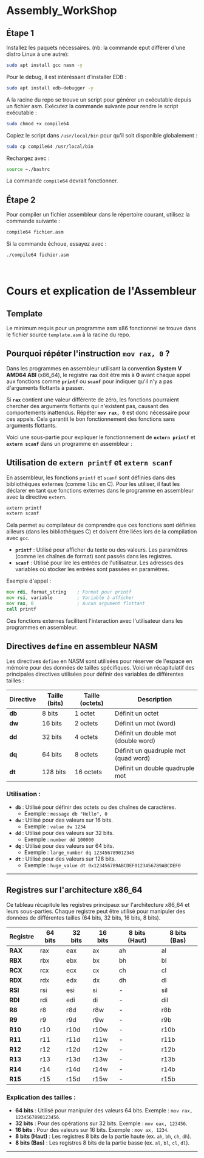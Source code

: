 # Assembly_WorkShop



## Étape 1

Installez les paquets nécessaires. (nb: la commande eput différer d'une distro Linux à une autre):
```bash
sudo apt install gcc nasm -y
```
Pour le debug, il est intéréssant d'installer EDB :
```bash 
sudo apt install edb-debugger -y
```

A la racine du repo se trouve un script pour générer un exécutable depuis un fichier asm. Exécutez la commande suivante pour rendre le script exécutable :
  ```bash
  sudo chmod +x compile64
  ```
Copiez le script dans `/usr/local/bin` pour qu'il soit disponible globalement :
  ```bash
  sudo cp compile64 /usr/local/bin
  ```
Rechargez avec :
```bash
source ~./bashrc
```
La commande `compile64` devrait fonctionner.

## Étape 2

Pour compiler un fichier assembleur dans le répertoire courant, utilisez la commande suivante :
```bash
compile64 fichier.asm
```

Si la commande échoue, essayez avec :
```bash
./compile64 fichier.asm
```
<br>

# Cours et explication de l'Assembleur

## Template


Le minimum requis pour un programme asm x86 fonctionnel se trouve dans le fichier source `template.asm` à la racine du repo. 

## Pourquoi répéter l'instruction `mov rax, 0` ?

Dans les programmes en assembleur utilisant la convention **System V AMD64 ABI** (x86_64), le registre **`rax`** doit être mis à **0** avant chaque appel aux fonctions comme **`printf`** ou **`scanf`** pour indiquer qu'il n'y a pas d'arguments flottants à passer.

Si **`rax`** contient une valeur différente de zéro, les fonctions pourraient chercher des arguments flottants qui n'existent pas, causant des comportements inattendus. Répéter **`mov rax, 0`** est donc nécessaire pour ces appels.
Cela garantit le bon fonctionnement des fonctions sans arguments flottants.

Voici une sous-partie pour expliquer le fonctionnement de **`extern printf`** et **`extern scanf`** dans un programme en assembleur :

## Utilisation de `extern printf` et `extern scanf`

En assembleur, les fonctions `printf` et `scanf` sont définies dans des bibliothèques externes (comme `libc` en C). Pour les utiliser, il faut les déclarer en tant que fonctions externes dans le programme en assembleur avec la directive `extern`.

```asm
extern printf
extern scanf
```

Cela permet au compilateur de comprendre que ces fonctions sont définies ailleurs (dans les bibliothèques C) et doivent être liées lors de la compilation avec `gcc`.

- **`printf`** : Utilisé pour afficher du texte ou des valeurs. Les paramètres (comme les chaînes de format) sont passés dans les registres.
- **`scanf`** : Utilisé pour lire les entrées de l'utilisateur. Les adresses des variables où stocker les entrées sont passées en paramètres.

Exemple d'appel :
```asm
mov rdi, format_string    ; Format pour printf
mov rsi, variable         ; Variable à afficher
mov rax, 0                ; Aucun argument flottant
call printf
```

Ces fonctions externes facilitent l'interaction avec l'utilisateur dans les programmes en assembleur.


## Directives `define` en assembleur NASM

Les directives `define` en NASM sont utilisées pour réserver de l'espace en mémoire pour des données de tailles spécifiques. Voici un récapitulatif des principales directives utilisées pour définir des variables de différentes tailles :

| Directive | Taille (bits) | Taille (octets) | Description                            |
|-----------|----------------|----------------|----------------------------------------|
| **db**    | 8 bits         | 1 octet        | Définit un octet                       |
| **dw**    | 16 bits        | 2 octets       | Définit un mot (word)                  |
| **dd**    | 32 bits        | 4 octets       | Définit un double mot (double word)    |
| **dq**    | 64 bits        | 8 octets       | Définit un quadruple mot (quad word)   |
| **dt**    | 128 bits       | 16 octets      | Définit un double quadruple mot        |

### Utilisation :

- **`db`** : Utilisé pour définir des octets ou des chaînes de caractères.
  - Exemple : `message db "Hello", 0`
- **`dw`** : Utilisé pour des valeurs sur 16 bits.
  - Exemple : `value dw 1234`
- **`dd`** : Utilisé pour des valeurs sur 32 bits.
  - Exemple : `number dd 100000`
- **`dq`** : Utilisé pour des valeurs sur 64 bits.
  - Exemple : `large_number dq 123456789012345`
- **`dt`** : Utilisé pour des valeurs sur 128 bits.
  - Exemple : `huge_value dt 0x123456789ABCDEF0123456789ABCDEF0`

---

## Registres sur l'architecture x86_64

Ce tableau récapitule les registres principaux sur l'architecture x86_64 et leurs sous-parties. Chaque registre peut être utilisé pour manipuler des données de différentes tailles (64 bits, 32 bits, 16 bits, 8 bits).

| Registre  | 64 bits | 32 bits | 16 bits | 8 bits (Haut) | 8 bits (Bas) |
|-----------|---------|---------|---------|---------------|--------------|
| **RAX**   | rax     | eax     | ax      | ah            | al           |
| **RBX**   | rbx     | ebx     | bx      | bh            | bl           |
| **RCX**   | rcx     | ecx     | cx      | ch            | cl           |
| **RDX**   | rdx     | edx     | dx      | dh            | dl           |
| **RSI**   | rsi     | esi     | si      | -             | sil          |
| **RDI**   | rdi     | edi     | di      | -             | dil          |
| **R8**    | r8      | r8d     | r8w     | -             | r8b          |
| **R9**    | r9      | r9d     | r9w     | -             | r9b          |
| **R10**   | r10     | r10d    | r10w    | -             | r10b         |
| **R11**   | r11     | r11d    | r11w    | -             | r11b         |
| **R12**   | r12     | r12d    | r12w    | -             | r12b         |
| **R13**   | r13     | r13d    | r13w    | -             | r13b         |
| **R14**   | r14     | r14d    | r14w    | -             | r14b         |
| **R15**   | r15     | r15d    | r15w    | -             | r15b         |

### Explication des tailles :
- **64 bits** : Utilisé pour manipuler des valeurs 64 bits. Exemple : `mov rax, 1234567890123456`.
- **32 bits** : Pour des opérations sur 32 bits. Exemple : `mov eax, 123456`.
- **16 bits** : Pour des valeurs sur 16 bits. Exemple : `mov ax, 1234`.
- **8 bits (Haut)** : Les registres 8 bits de la partie haute (ex. `ah`, `bh`, `ch`, `dh`).
- **8 bits (Bas)** : Les registres 8 bits de la partie basse (ex. `al`, `bl`, `cl`, `dl`).

---
